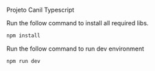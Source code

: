Projeto Canil Typescript

Run the follow command to install all required libs.
```bash
npm install
```

Run the follow command to run dev environment
```bash
npm run dev
```